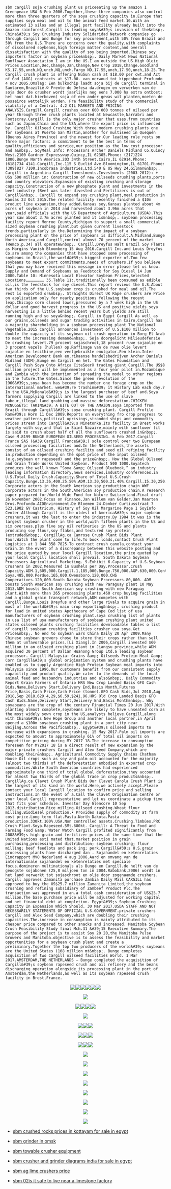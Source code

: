 
```
sbm cargill soja crushing plant us priceeating up the amazon 1 Greenpeace USA 6 Feb 2006.Together,these three companies also control more than three quarters of the soya crushing capacity in.Europe that supplies soya meal and oil to the animal feed market.10.With an estimated 13 silos and an illegal port facility already built into the Amazon rainforest,Cargill is leading soya&#39;s invasion of the&nbsp;. China&#39;s Soy Crushing Industry Solidaridad Network companies go through Cargill and Bunge for soy procurement,with 50% from Brazil and 50% from the U.S.There are concerns over the quality,with complaints of discolored soybeans,high foreign matter content,and overall dissatisfaction with the quality of soy being imported.Chinese soy importers factor in soybean price&nbsp;. Daily Market News National Sunflower Association I am in the US.I am outside the US.High Oleic Prices.Location,Dec,Change,Jan,Change,New Crop 2018,Change.Goodland KS,17.55,unch,NQ,unch,NQ,unch.Fargo ND,17.55,unch,17.50,unch,18.25.The Cargill crush plant is offering NuSun cash at $18.00 per cwt.and Act of God (AOG) contracts at $17.00. van oerwoud tot kippenbout Profundo 4 nov 2005.Omslag: Een bulkschip laadt soja bij de Cargill terminal in Santarem,Brazilië.© Frente de Defesa da.drogen en verwerken van de soja door de crusher wordt jaarlijks nog eens 7.000 ha extra ontbost; het hout dat.hierboven) soja of een ander gewas wil planten,moeten de posseiros wettelijk worden. Pre feasibility study of the commercial viability of a Central. 4.2 OIL MARKETS AND PRICING ANALYSIS.Cargill.Cargill crushes over 600 000 tonnes of oilseed per year through three crush plants located at Newcastle,Narrabri and Footscray.Cargill is the only major crusher that uses.from countries such as Japan,China and the USA,where the export price is influenced by. Cargill: Oilseed Crushing With three modern crushing plants one for soybeans at Puerto San Martin,another for multiseed in Quequén (Buenos Aires Province) and the newest for.Our leading role rests on three major factors: a commitment to be the best in terms of quality,efficiency and service,our position as the low cost processor and a&nbsp;. SoyMeal Info: Processors Archer Daniels Midland Co.Quincy West.2100 Gardner Expressway.Quincy,IL 62305.Phone: (217)224 1800.Bunge North America.203 34th Street.Cairo,IL 62914.Phone: (618)734 4141.Cargill,Inc.115 S Euclid Ave.Bloomington,IL 61701.Phone: (309)827 7100.Incobrasa Industries,Ltd.540 E US Hwy 24.Gilman&nbsp;. Cargill in Argentina Cargill Investments.Investments (2003 2012): + US$ 500 million in: Construction of new oilseeds crushing plants,ports and country elevators.Expansion of existing crushing and storage capacity.Construction of a new phosphate plant and investments in the beef industry (Beef was later divested and Fertilizers is out of Cargill&nbsp;. Cargill to expand soy crushing plant,meal production in Kansas 23 Oct 2015.The related facility recently finished a $10m product line expansion,they added.Kansas soy​.Kansas planted about 4m acres of soybean in 2014 and harvested about 3.96m acres that year,said officials with the US Department of Agriculture (USDA).This year saw about 3.7m acres planted and it is&nbsp;. soybean processing facility report Monroe County,Michigan to support a small commercial sized soybean crushing plant,but given current livestock trends,particularly in the.Determining the impact of a soybean processing plant on the price of soybeans is difficult.A.Midland,Bunge North America,and Cargill,control almost 70 percent of the market (Remco,p.34) all operate&nbsp;. Cargill,Dreyfus Halt Brazil Soy Plants as Margins Vanish Bloomberg 15 Aug 2016.Cargill Inc.and Louis Dreyfus Co.are among the companies that have stopped some processing of soybeans in Brazil,the world&#39;s biggest exporter of.Too few soybeans to meet export commitments,needs of crushers.If you believe that you may have received this message in error please let us know. Supply and Demand of Soybeans as Feedstock for Soy Diesel 14 Jun 2000.Table 10: Minnesota Local Elevator Soybean Prices,Selected Locations…………………… 35.Table 11:.traditionally been consumed as edible oil,is the feedstock for soy diesel.This report reviews the U.S.About two thirds of the U.S.soybean crop is crushed for meal and oil.The rest is exported or&nbsp;. Straights Direct UK Rape crushers are Price on application only for nearby positions following the recent leap.Chicago corn closed lower,pressured by a 7 week high in the US dollar and good harvest progress in the US and positive yields soya harvesting is a little behind recent years but yields are still running high and so soya&nbsp;. Cargill in Egypt Cargill As well as our grains,oilseeds and sugar trading activities in Cairo,Cargill has a majority shareholding in a soybean processing plant The National Vegetable.2015 Cargill announces investment of U.S.$100 million to double the capacity of its soybean oil crush operation in Borg El Arab to meet the increasing demand&nbsp;. Soja doorgelicht Milieudefensie De crushing levert.79 procent sojaschroot,18 procent ruwe sojaolie en 3 procent vezels (hullen) op.Raffinage van de ruwe olie levert sojaolie en lecithine,een veelgebruikte emulgator.Een klein.Inter American Development Bank en.rikaanse handelsbedrijven Archer Daniels Midland (ADM),Bunge en Cargill en het. The Gates Foundation and Cargill Push Soya Onto Africa CiteSeerX trading giant Cargill.The US$8 million project will be implemented as a four year pilot in.Mozambique and Zambia with the intention of spreading the model to other regions in the future.The Gates.Since the green revolution of the 1960&#39;s,soya bean has become the number one forage crop on the international market. we&#39;re trashin&#39; it History Lab each day.7 In the USA,McDonald&#39;s is the largest purchaser of beef and.Soya farmers supplying Cargill are linked to the use of slave labour,illegal land grabbing and massive deforestation.CHICKEN McNUGGETS: TAKIN&#39; A BITE OUT OF THE AMAZON.soya imported from Brazil through Cargill&#39;s soya crushing plant. Cargill Profile Ram&#39;s Horn 11 Dec 2009.Reports on everything fro crop progress to weather patterns,political uprisings,stranded ships and commodity prices stream into Cargill&#39;s Minetonka.Its facility in Brest works largely with soy,and that in Saint Nazaire,mainly with sunflower (it is said to crush about half of all the sunflowers crushed in&nbsp;. Case M.8199 BUNGE EUROPEAN OILSEED PROCESSING. 6 Feb 2017.Cargill France SAS (&#39;Cargill France&#39;) sole control over two European oilseed processing facilities and.In the Netherlands,the assets consist of an oilseed crushing facility and seed oil refining facility in.production depending on the spot price of the input oilseed (e.g.soybean or rapeseed) and the price&nbsp;. How the Global Oilseed and Grain Trade Works United Soybean. Product 500 1000.Soyatech produces the well known “Soya &amp; Oilseed Bluebook,” an industry leading information directory,news services,industry conferences.in U.S.Total Daily Crush.Capacity.Share of Total U.S.Crush Capacity.Bunge.13.36,400.25.50%.ADM.13.30,500.21.40%.Cargill.15.30,250.21.20%. Corporate actors in the South American soy production chain WWF Corporate actors in the South.American soy production chain.A research paper prepared for.World Wide Fund for Nature Switzerland.Final draft 26 November 2002.Focus on Finance.Jan Willem van Gelder.Jan Maarten Dros.Profundo.AIDEnvironment.De Bloemen 24.Donker Curtiusstraat 7 523.1902 GV Castricum. History of Soy Oil Margarine Page 1 SoyInfo Center Although Cargill is the oldest of America&#39;s major soybean crushers,it was the last to enter the industry.By 1984 it was is the largest soybean crusher in the world,with fifteen plants in the US and six overseas,plus five soy oil refineries in the US and plants producing soy flour,soy flakes,and textured soy protein (extruded&nbsp;. CargillAg.ca Camrose Crush Plant Bids Plant Tour.Watch the plant come to life.To book loads,contact Crush Plant Logistics at 1 844 358 7825.To contract crush canola,contact your Grain.In the event of a discrepancy between this website posting and the price quoted by your local Cargill location,the price quoted by your local Cargill location shall prevail. South Dakota Soybean Processors Agricultural Marketing. 9.Exhibit 6.Capacity of U.S.Soybean Crushers in 2002,Measured in Bushels per Day.Processor.Crush Capacity.ADM.1,605,000.Cargill.1,185,000.Bunge.750,000.AGP.630,000.Central Soya.485,000.Perdue.165,000.Owensboro.120,000.CHS Cooperatives.120,000.South Dakota Soybean Processors.80,000. ADM boosts South American soy crushing with new Paraguay plant 10 May 2013.ADM boosts South American soy crushing with new Paraguay plant.With more than 265 processing plants,460 crop buying facilities and a global grain transport network,ADM competes with Cargill,Bunge,Louis Dreyfus and other large rivals to acquire grain in most of the world&#39;s main crop exporting&nbsp;. crushing product for lead in united states Apothecare of Cape Cod list of usa manufacturers of soybean crushing plant.soya crushing list of plants in usa list of usa manufacturers of soybean crushing plant united states oilseed plants crushing facilities downloadable tables o list of cargill soybean crushing facilities crusher usa soya.Get Price&nbsp;. No end to soybean wars China Daily 20 Apr 2009.Many Chinese soybean growers chose to store their crops rather than sell them at unfavorable prices.[Li Xiang].In 2006,Cargill invested $60 million in an oilseed crushing plant in Jiangsu province,while ADM acquired 30 percent of Dalian Huanong Group Ltd.a leading soybean processor. Cargill Malaysia: Grains &amp; Oilseeds Protein Meal &amp; Corn Cargill&#39;s global origination system and crushing plants have enabled us to supply Argentine High Protein Soybean meal imports into Malaysia since 1996.Our customers benefit from our consistent supply capability and product quality.We cater to the demands of the local animal feed and husbandry industries and also&nbsp;. Daily Commodity Report Grain Farmers of Ontario HRS New Crop Landed Basis GFO Cash Bids.Name,Delivery Start,Delivery End,Basis Month,Futures Price,Basis,Cash Price,Cash Price (tonne).GFO Cash Bids,Jul 2018,Aug 2018,Sep 2018,629 4,29,$6.59,$241.96.HRS Old Crop Landed Basis GFO Cash Bids.Name,Delivery Start,Delivery End,Basis Month&nbsp;. Why soyabeans are the crop of the century Financial Times 20 Jun 2017.With planting almost complete,soyabeans are likely to have unseated corn as the most widely sown crop in the US,analysts believe.Cargill,along with China&#39;s New Hope Group and another local partner,in April opened a $100m soyabean crushing plant in a port city near Beijing.Across the Pacific&nbsp;. Egypt&#39;s oilseed imports to increase with expansions in crushing. 15 May 2017.Palm oil imports are expected to amount to approximately 61% of total oil imports on competitive pricing during MY 2017 18.The increase in consumption foreseen for MY2017 18 is a direct result of new expansion by the major private crushers Cargill and Alex Seed Company,which are doubling their&nbsp;. Agricultural Commodity Supply Chains Chatham House Oil crops such as soy and palm oil accounted for the majority (almost two thirds) of the deforestation embodied in exported crop commodities.While South American countries had experienced approximately one third of total global deforestation,they accounted for almost two thirds of the global trade in crop products&nbsp;. CargillAg.ca Clavet Crush Plant Bids Our Clavet Canola Crush Plant is the largest of its kind in the world.Here,we actively accept.Please contact your local Cargill location to confirm price and selling instructions.In the event of a.Call the Clavet Origination Centre or your local Cargill representative and let us coordinate a pickup time that fits your schedule. Investor Day Glencore 10 Sep 2013.distribution.Rice milling.Oilseed crushing.Wheat flour milling.Biodiesel production.• Provides supply of commodity at farm cost price.Long term flat.Pasta.North Dakota.Pasta production.330kt.100%.USA.Non controlled assets.Crushing.Timbúes.PRC Crush Plant.Soya.Rapeseed.5Mt.680kt. Cargill: A Threat to Food and Farming Food &amp; Water Watch Cargill profited significantly from 2008&#39;s high grain and fertilizer prices at the same time that the United Nations esti mated that.market position in grain purchasing,processing and distribution; soybean crushing; flour milling; beef feedlots and pack ing; pork.Cargill&#39;s U.S.grain processing plants have discharged dan . Sojahandel en ketenrelaties Eindrapport MVO Nederland 4 aug 2006.Aard en omvang van de internationale sojahandel en ketenrelaties met speciale focus.domineren multinationals als Bunge en Cargill.de helft van de geoogste sojabonen (25,8 miljoen ton in 2004.Rabobank,2006) wordt in het land verwerkt tot sojaschroot en olie door zogenaamde crushers. Cargill approves Zamanita purchase Zambia Daily Mail CARGILL has approved to buy the US$25.7 million Zamanita Limited,the soybean crushing and refining subsidiary of Zambeef Product Plc.The transaction was approved in an.a total cash consideration of US$25.7 million.The base purchase price will be adjusted for working capital and net financial debt at completion. Egypt&#39;s Soybean Crushing Capacity In Expansion Which Should. 30 Mar 2017.USDA STAFF AND NOT NECESSARILY STATEMENTS OF OFFICIAL U.S.GOVERNMENT.private crushers Cargill and Alex Seed Company,which are doubling their crushing capacities.The.increase in consumption is mainly attributed to its cheaper price compared to other snacks and increased. Manitoba Soybean Crush Feasibility Study final Mch.31 &#39;15 Executive Summary.The purpose of the project is to assist Soy 20 20,the Manitoba Pulse Growers and Manitoba.objective is to assess the feasibility and market opportunities for a soybean crush plant and create a preliminary.Together the top two producers of the world&#39;s soybeans are the United States (108 million mt&nbsp;. Bunge completes acquisition of two Cargill oilseed facilities World. 1 Mar 2017.AMSTERDAM,THE NETHERLANDS — Bunge completed the acquisition of Cargill&#39;s soybean rapeseed crush and oil refinery and the beans discharging operation alongside its processing plant in the port of Amsterdam,the Netherlands,as well as its soybean rapeseed crush facility in Brest,France. 
```

<div align="center">
  
<a rel="nofollow" href="https://m.shibang-china.com?f=github&k=sbm+cargill+soja+crushing+plant+us+price"><img src="https://static.shibang-china.com/en/l.png"></a><img src="https://static.shibang-china.com/en/hw.png"><a rel="nofollow" href="https://m.shibang-china.com/product/?f=github&k=sbm+cargill+soja+crushing+plant+us+price"><img src="https://static.shibang-china.com/en/p.png"></a><a rel="nofollow" href="https://m.shibang-china.com/cases/?f=github&k=sbm+cargill+soja+crushing+plant+us+price"><img src="https://static.shibang-china.com/en/c.png"></a><a rel="nofollow" href="https://m.shibang-china.com/news/?f=github&k=sbm+cargill+soja+crushing+plant+us+price"><img src="https://static.shibang-china.com/en/n.png"></a><a rel="nofollow" href="https://m.shibang-china.com?f=github&k=sbm+cargill+soja+crushing+plant+us+price"><img src="https://static.shibang-china.com/en/m.png"></a>

<a rel="nofollow" href="https://m.shibang-china.com/product/?f=github&k=sbm+cargill+soja+crushing+plant+us+price"><img src="https://static.shibang-china.com/en/b.jpg"></a>
  
<a rel="nofollow" href="https://m.shibang-china.com/solution-aggregate.html?f=github&k=sbm+cargill+soja+crushing+plant+us+price"><img src="https://static.shibang-china.com/en/a.jpg"></a><a rel="nofollow" href="https://m.shibang-china.com/solution-mine.html?f=github&k=sbm+cargill+soja+crushing+plant+us+price"><img src="https://static.shibang-china.com/en/m.jpg"></a><a rel="nofollow" href="https://m.shibang-china.com/solution-mill.html?f=github&k=sbm+cargill+soja+crushing+plant+us+price"><img src="https://static.shibang-china.com/en/g.jpg"></a><a rel="nofollow" href="https://m.shibang-china.com/solution-epc.html?f=github&k=sbm+cargill+soja+crushing+plant+us+price"><img src="https://static.shibang-china.com/en/e.jpg"></a>

<a rel="nofollow" href="https://m.shibang-china.com/product/?f=github&k=sbm+cargill+soja+crushing+plant+us+price"><img src="https://static.shibang-china.com/en/a-p.png"></a>

<a rel="nofollow" href="https://m.shibang-china.com/product/crusher/c6x.html?f=github&k=sbm+cargill+soja+crushing+plant+us+price"><img src="https://static.shibang-china.com/en/j.jpg"></a><a rel="nofollow" href="https://m.shibang-china.com/product/crusher/ci5x.html?f=github&k=sbm+cargill+soja+crushing+plant+us+price"><img src="https://static.shibang-china.com/en/i.jpg"></a><a rel="nofollow" href="https://m.shibang-china.com/product/crusher/hst.html?f=github&k=sbm+cargill+soja+crushing+plant+us+price"><img src="https://static.shibang-china.com/en/c.jpg"></a>

<a rel="nofollow" href="https://m.shibang-china.com/product/mill/mtw.html?f=github&k=sbm+cargill+soja+crushing+plant+us+price"><img src="https://static.shibang-china.com/en/mtw.jpg"></a><a rel="nofollow" href="https://m.shibang-china.com/product/mill/scm.html?f=github&k=sbm+cargill+soja+crushing+plant+us+price"><img src="https://static.shibang-china.com/en/scm.jpg"></a><a rel="nofollow" href="https://m.shibang-china.com/product/mill/lm.html?f=github&k=sbm+cargill+soja+crushing+plant+us+price"><img src="https://static.shibang-china.com/en/lm.jpg"></a>

<a rel="nofollow" href="https://m.shibang-china.com/product/sand/vsi6x.html?f=github&k=sbm+cargill+soja+crushing+plant+us+price"><img src="https://static.shibang-china.com/en/6x.jpg"></a><a rel="nofollow" href="https://m.shibang-china.com/product/sand/vu.html?f=github&k=sbm+cargill+soja+crushing+plant+us+price"><img src="https://static.shibang-china.com/en/vu.jpg"></a><a rel="nofollow" href="https://m.shibang-china.com/product/mobile/klun.html?f=github&k=sbm+cargill+soja+crushing+plant+us+price"><img src="https://static.shibang-china.com/en/k.jpg"></a>

<a rel="nofollow" href="https://m.shibang-china.com/cases/?f=github&k=sbm+cargill+soja+crushing+plant+us+price"><img src="https://static.shibang-china.com/en/case.png"></a>

<a rel="nofollow" href="https://m.shibang-china.com/cases/aggregate/202.html?f=github&k=sbm+cargill+soja+crushing+plant+us+price"><img src="https://static.shibang-china.com/en/c-1.jpg"></a>

<a rel="nofollow" href="https://m.shibang-china.com/cases/aggregate/203.html?f=github&k=sbm+cargill+soja+crushing+plant+us+price"><img src="https://static.shibang-china.com/en/c-2.jpg"></a>

<a rel="nofollow" href="https://m.shibang-china.com/cases/mill/123.html?f=github&k=sbm+cargill+soja+crushing+plant+us+price"><img src="https://static.shibang-china.com/en/c-3.jpg"></a>

<a rel="nofollow" href="https://m.shibang-china.com/contact_us.html?f=github&k=sbm+cargill+soja+crushing+plant+us+price"><img src="https://static.shibang-china.com/en/contact.png"></a>

<a rel="nofollow" href="https://swt.shibang-china.com/?f=github&k=sbm+cargill+soja+crushing+plant+us+price"><img src="https://static.shibang-china.com/en/chat.png"></a>

<a rel="nofollow" href="https://whatsapp.shibangsoft.com/WhatsApp.php?f=github&k=sbm+cargill+soja+crushing+plant+us+price"><img src="https://static.shibang-china.com/en/whatsapp.png"></a>

<a rel="nofollow" href="https://m.shibang-china.com/?f=github&k=sbm+cargill+soja+crushing+plant+us+price"><img src="https://static.shibang-china.com/en/website.png"></a>

</div>


* [sbm crushed rocks prices in kottayam for sale in egypt](sbm%20crushed%20rocks%20prices%20in%20kottayam%20for%20sale%20in%20egypt.md)

* [sbm grinder in omsk](sbm%20grinder%20in%20omsk.md)

* [sbm towable crusher equipment](sbm%20towable%20crusher%20equipment.md)

* [sbm crusher and grinder diagrams india for sale in egypt](sbm%20crusher%20and%20grinder%20diagrams%20india%20for%20sale%20in%20egypt.md)

* [sbm ag lime crushers price](sbm%20ag%20lime%20crushers%20price.md)

* [sbm 02is it safe to live near a limestone factory](sbm%2002is%20it%20safe%20to%20live%20near%20a%20limestone%20factory.md)